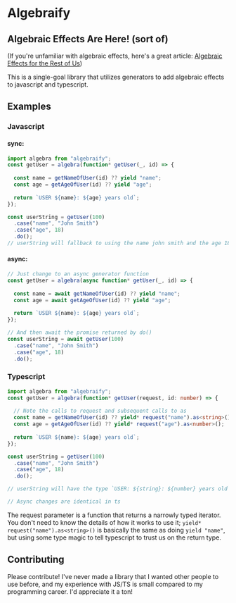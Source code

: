 # Algebraify

## Algebraic Effects Are Here! (sort of)

(If you're unfamiliar with algebraic effects, here's a great article: [Algebraic Effects for the Rest of Us](https://overreacted.io/algebraic-effects-for-the-rest-of-us/))

This is a single-goal library that utilizes generators to add algebraic effects to javascript and typescript.

## Examples

### Javascript
#### sync:
```js
import algebra from "algebraify";
const getUser = algebra(function* getUser(_, id) => {
  
  const name = getNameOfUser(id) ?? yield "name";
  const age = getAgeOfUser(id) ?? yield "age";
  
  return `USER ${name}: ${age} years old`;
});

const userString = getUser(100)
  .case("name", "John Smith")
  .case("age", 18)
  .do();
// userString will fallback to using the name john smith and the age 18 if those respective calls fail

```


#### async:
```js
// Just change to an async generator function
const getUser = algebra(async function* getUser(_, id) => {
  
  const name = await getNameOfUser(id) ?? yield "name";
  const age = await getAgeOfUser(id) ?? yield "age";
  
  return `USER ${name}: ${age} years old`;
});

// And then await the promise returned by do()
const userString = await getUser(100)
  .case("name", "John Smith")
  .case("age", 18)
  .do();
```


### Typescript
```ts
import algebra from "algebraify";
const getUser = algebra(function* getUser(request, id: number) => {
  
  // Note the calls to request and subsequent calls to as
  const name = getNameOfUser(id) ?? yield* request("name").as<string>();
  const age = getAgeOfUser(id) ?? yield* request("age").as<number>();
  
  return `USER ${name}: ${age} years old`;
});

const userString = getUser(100)
  .case("name", "John Smith")
  .case("age", 18)
  .do();

// userString will have the type `USER: ${string}: ${number} years old`

// Async changes are identical in ts
```

The request parameter is a function that returns a narrowly typed iterator. You don't need to know the details of how it works to use it; `yield* request("name").as<string>()` is basically the same as doing `yield "name"`, but using some type magic to tell typescript to trust us on the return type.


## Contributing
Please contribute! I've never made a library that I wanted other people to use before, and my experience with JS/TS is small compared to my programming career. I'd appreciate it a ton!

